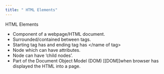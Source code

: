 ```yaml
---
title: " HTML Elements"
--- 
```

HTML Elements
- Component of a webpage/HTML document.
- Surrounded/contained between tags.
- Starting tag has <name of tag> and ending tag has </name of tag>
- Node which can have attributes.
- Node can have ‘child nodes’.
- Part of the Document Object Model (DOM) [[DOM]]when browser has displayed the HTML into a page.
